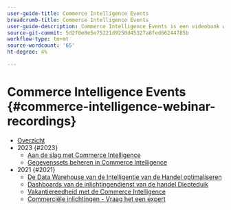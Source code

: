 ```yaml
---
user-guide-title: Commerce Intelligence Events
breadcrumb-title: Commerce Intelligence Events
user-guide-description: Commerce Intelligence Events is een videobank waar experts en collega's hun gedachten en ideeën over Adobe Commerce Intelligence hebben gedeeld.
source-git-commit: 5d2f0e8e5e75221d9250d45327a8fed66244785b
workflow-type: tm+mt
source-wordcount: '65'
ht-degree: 4%

---
```



# Commerce Intelligence Events  {#commerce-intelligence-webinar-recordings}

+ [Overzicht](overview.md)
+ 2023 {#2023}
   + [Aan de slag met Commerce Intelligence](2023/getting-started.md)
   + [Gegevenssets beheren in Commerce Intelligence](2023/manage-data-sets.md)
+ 2021 {#2021}
   + [De Data Warehouse van de Intelligentie van de Handel optimaliseren](2021-22/optimize-data-warehouse.md)
   + [Dashboards van de inlichtingendienst van de handel Diepteduik](2021-22/dashboards-deep-dive.md)
   + [Vakantiereedheid met de Commerce Intelligence](2021-22/holiday-readiness.md)
   + [Commerciële inlichtingen - Vraag het een expert](2021-22/ask-expert.md)

<!--+ Commerce Events {#commerce-events}
  + [Overview](commerce-events/overview.md)
  + 2022 {#2022}
    + [Top Tips and Tricks for Adobe Campaign Standard](customer-journeys/2022/tips-and-tricks.md)
    + [Develop and customize data models in Adobe [!DNL Campaign Classic]](customer-journeys/2022/data-models.md)

+ Data and insights {#commerce-release-updates}
  + [Overview](commerce-release-updates/overview.md)
  + 2022 {#2022}
    + [Innovations and trends](data-and-insights/2022/innovations.md)
    + [Sensei and Analysis Workspace](data-and-insights/2022/sensei.md)
    + [Personalize and automate with Adobe Target](data-and-insights/2022/personalize.md)
    + [Analytics and Target applications for Mobile and Apps](data-and-insights/2022/mobile-and-apps.md)
    + [Cross Device Analytics and Customer Journey Analytics](data-and-insights/2022/cross-device-analytics.md) -->